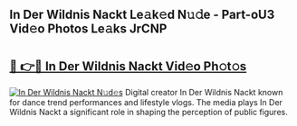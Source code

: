 ## In Der Wildnis Nackt Le𝚊k𝚎d N𝚞𝚍e - Part-oU3 Vid𝚎o Photos Le𝚊ks JrCNP

# <h2><a href="http://fb382y4.evod.top/?m=In+Der+Wildnis+Nackt">🔗 👉🔴 In Der Wildnis Nackt Vid𝚎o Ph𝚘t𝚘s</a></h2>

[![In Der Wildnis Nackt N𝚞d𝚎s](https://i.imgur.com/8V9OHl7.gif)](http://fb382y4.evod.top/?m=In+Der+Wildnis+Nackt)
Digital creator In Der Wildnis Nackt known for dance trend performances and lifestyle vlogs. The media plays In Der Wildnis Nackt a significant role in shaping the perception of public figures. 

